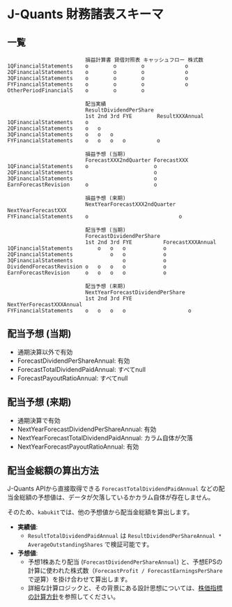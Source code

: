 # J-Quants 財務諸表スキーマ

## 一覧

```
                         損益計算書 貸借対照表 キャッシュフロー 株式数
1QFinancialStatements    o        o        o             o
2QFinancialStatements    o        o        o             o
3QFinancialStatements    o        o        o             o
FYFinancialStatements    o        o        o             o
OtherPeriodFinancialS    o        o        o

                         配当実績
                         ResultDividendPerShare
                         1st 2nd 3rd FYE        ResultXXXAnnual
1QFinancialStatements    o
2QFinancialStatements    o   o
3QFinancialStatements    o   o   o
FYFinancialStatements    o   o   o   o          o

                         損益予想 (当期)
                         ForecastXXX2ndQuarter ForecastXXX
1QFinancialStatements    o                     o
2QFinancialStatements                          o
3QFinancialStatements                          o
EarnForecastRevision     o                     o

                         損益予想 (来期)
                         NextYearForecastXXX2ndQuarter NextYearForecastXXX
FYFinancialStatements    o                             o

                         配当予想 (当期)
                         ForecastDividendPerShare
                         1st 2nd 3rd FYE          ForecastXXXAnnual
1QFinancialStatements        o   o   o            o
2QFinancialStatements            o   o            o
3QFinancialStatements                o            o
DividendForecastRevision o   o   o   o            o
EarnForecastRevision     o   o   o   o            o

                         配当予想 (来期)
                         NextYearForecastDividendPerShare
                         1st 2nd 3rd FYE                  NextYerForecastXXXAnnual
FYFinancialStatements    o   o   o   o                    o
```

## 配当予想 (当期)

- 通期決算以外で有効
- ForecastDividendPerShareAnnual: 有効
- ForecastTotalDividendPaidAnnual: すべてnull
- ForecastPayoutRatioAnnual: すべてnull

## 配当予想 (来期)

- 通期決算で有効
- NextYearForecastDividendPerShareAnnual: 有効
- NextYearForecastTotalDividendPaidAnnual: カラム自体が欠落
- NextYearForecastPayoutRatioAnnual: 有効

## 配当金総額の算出方法

J-Quants APIから直接取得できる `ForecastTotalDividendPaidAnnual` などの配当金総額の予想値は、データが欠落しているかカラム自体が存在しません。

そのため、`kabukit`では、他の予想値から配当金総額を算出します。

- **実績値**:
  - `ResultTotalDividendPaidAnnual` は `ResultDividendPerShareAnnual * AverageOutstandingShares` で検証可能です。
- **予想値**:
  - 予想1株あたり配当 (`ForecastDividendPerShareAnnual`) と、予想EPSの計算に使われた株式数（`ForecastProfit / ForecastEarningsPerShare` で逆算）を掛け合わせて算出します。
  - 詳細な計算ロジックと、その背景にある設計思想については、[株価指標の計算方針](indicator_calculation.md)を参照してください。